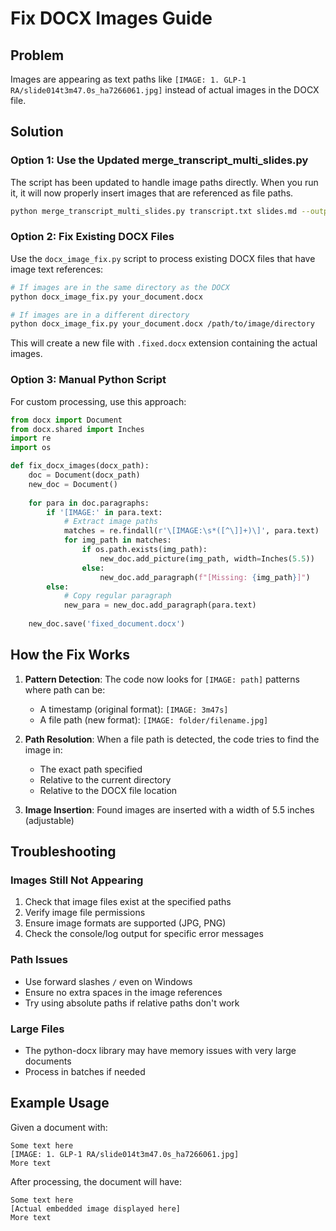 # Fix DOCX Images Guide

## Problem
Images are appearing as text paths like `[IMAGE: 1. GLP-1 RA/slide014t3m47.0s_ha7266061.jpg]` instead of actual images in the DOCX file.

## Solution

### Option 1: Use the Updated merge_transcript_multi_slides.py
The script has been updated to handle image paths directly. When you run it, it will now properly insert images that are referenced as file paths.

```bash
python merge_transcript_multi_slides.py transcript.txt slides.md --output output_name
```

### Option 2: Fix Existing DOCX Files
Use the `docx_image_fix.py` script to process existing DOCX files that have image text references:

```bash
# If images are in the same directory as the DOCX
python docx_image_fix.py your_document.docx

# If images are in a different directory
python docx_image_fix.py your_document.docx /path/to/image/directory
```

This will create a new file with `.fixed.docx` extension containing the actual images.

### Option 3: Manual Python Script
For custom processing, use this approach:

```python
from docx import Document
from docx.shared import Inches
import re
import os

def fix_docx_images(docx_path):
    doc = Document(docx_path)
    new_doc = Document()
    
    for para in doc.paragraphs:
        if '[IMAGE:' in para.text:
            # Extract image paths
            matches = re.findall(r'\[IMAGE:\s*([^\]]+)\]', para.text)
            for img_path in matches:
                if os.path.exists(img_path):
                    new_doc.add_picture(img_path, width=Inches(5.5))
                else:
                    new_doc.add_paragraph(f"[Missing: {img_path}]")
        else:
            # Copy regular paragraph
            new_para = new_doc.add_paragraph(para.text)
    
    new_doc.save('fixed_document.docx')
```

## How the Fix Works

1. **Pattern Detection**: The code now looks for `[IMAGE: path]` patterns where path can be:
   - A timestamp (original format): `[IMAGE: 3m47s]`
   - A file path (new format): `[IMAGE: folder/filename.jpg]`

2. **Path Resolution**: When a file path is detected, the code tries to find the image in:
   - The exact path specified
   - Relative to the current directory
   - Relative to the DOCX file location

3. **Image Insertion**: Found images are inserted with a width of 5.5 inches (adjustable)

## Troubleshooting

### Images Still Not Appearing
1. Check that image files exist at the specified paths
2. Verify image file permissions
3. Ensure image formats are supported (JPG, PNG)
4. Check the console/log output for specific error messages

### Path Issues
- Use forward slashes `/` even on Windows
- Ensure no extra spaces in the image references
- Try using absolute paths if relative paths don't work

### Large Files
- The python-docx library may have memory issues with very large documents
- Process in batches if needed

## Example Usage

Given a document with:
```
Some text here
[IMAGE: 1. GLP-1 RA/slide014t3m47.0s_ha7266061.jpg]
More text
```

After processing, the document will have:
```
Some text here
[Actual embedded image displayed here]
More text
```